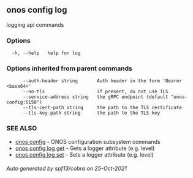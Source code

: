 ## onos config log

logging api commands

### Options

```
  -h, --help   help for log
```

### Options inherited from parent commands

```
      --auth-header string       Auth header in the form 'Bearer <base64>'
      --no-tls                   if present, do not use TLS
      --service-address string   the gRPC endpoint (default "onos-config:5150")
      --tls-cert-path string     the path to the TLS certificate
      --tls-key-path string      the path to the TLS key
```

### SEE ALSO

* [onos config](onos_config.md)	 - ONOS configuration subsystem commands
* [onos config log get](onos_config_log_get.md)	 - Gets a logger attribute (e.g. level)
* [onos config log set](onos_config_log_set.md)	 - Sets a logger attribute (e.g. level)

###### Auto generated by spf13/cobra on 25-Oct-2021
